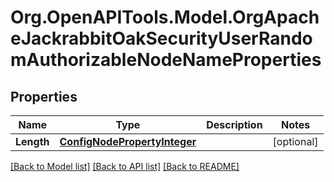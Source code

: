 # Org.OpenAPITools.Model.OrgApacheJackrabbitOakSecurityUserRandomAuthorizableNodeNameProperties
## Properties

Name | Type | Description | Notes
------------ | ------------- | ------------- | -------------
**Length** | [**ConfigNodePropertyInteger**](ConfigNodePropertyInteger.md) |  | [optional] 

[[Back to Model list]](../README.md#documentation-for-models) [[Back to API list]](../README.md#documentation-for-api-endpoints) [[Back to README]](../README.md)

